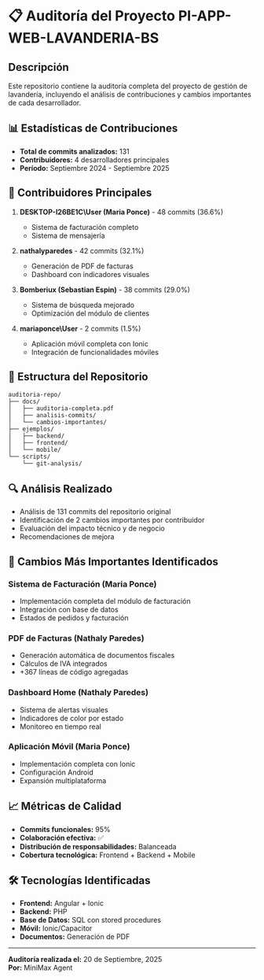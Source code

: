 # 📋 Auditoría del Proyecto PI-APP-WEB-LAVANDERIA-BS

## Descripción
Este repositorio contiene la auditoría completa del proyecto de gestión de lavandería, incluyendo el análisis de contribuciones y cambios importantes de cada desarrollador.

## 📊 Estadísticas de Contribuciones
- **Total de commits analizados:** 131
- **Contribuidores:** 4 desarrolladores principales
- **Período:** Septiembre 2024 - Septiembre 2025

## 👥 Contribuidores Principales

1. **DESKTOP-I26BE1C\User (Maria Ponce)** - 48 commits (36.6%)
   - Sistema de facturación completo
   - Sistema de mensajería

2. **nathalyparedes** - 42 commits (32.1%)
   - Generación de PDF de facturas
   - Dashboard con indicadores visuales

3. **Bomberiux (Sebastian Espin)** - 38 commits (29.0%)
   - Sistema de búsqueda mejorado
   - Optimización del módulo de clientes

4. **mariaponce\User** - 2 commits (1.5%)
   - Aplicación móvil completa con Ionic
   - Integración de funcionalidades móviles

## 📁 Estructura del Repositorio

```
auditoria-repo/
├── docs/
│   ├── auditoria-completa.pdf
│   ├── analisis-commits/
│   └── cambios-importantes/
├── ejemplos/
│   ├── backend/
│   ├── frontend/
│   └── mobile/
└── scripts/
    └── git-analysis/
```

## 🔍 Análisis Realizado
- Análisis de 131 commits del repositorio original
- Identificación de 2 cambios importantes por contribuidor
- Evaluación del impacto técnico y de negocio
- Recomendaciones de mejora

## 🎯 Cambios Más Importantes Identificados

### Sistema de Facturación (Maria Ponce)
- Implementación completa del módulo de facturación
- Integración con base de datos
- Estados de pedidos y facturación

### PDF de Facturas (Nathaly Paredes)
- Generación automática de documentos fiscales
- Cálculos de IVA integrados
- +367 líneas de código agregadas

### Dashboard Home (Nathaly Paredes)
- Sistema de alertas visuales
- Indicadores de color por estado
- Monitoreo en tiempo real

### Aplicación Móvil (Maria Ponce)
- Implementación completa con Ionic
- Configuración Android
- Expansión multiplataforma

## 📈 Métricas de Calidad
- **Commits funcionales:** 95%
- **Colaboración efectiva:** ✅
- **Distribución de responsabilidades:** Balanceada
- **Cobertura tecnológica:** Frontend + Backend + Mobile

## 🛠️ Tecnologías Identificadas
- **Frontend:** Angular + Ionic
- **Backend:** PHP
- **Base de Datos:** SQL con stored procedures
- **Móvil:** Ionic/Capacitor
- **Documentos:** Generación de PDF

---

**Auditoría realizada el:** 20 de Septiembre, 2025  
**Por:** MiniMax Agent
